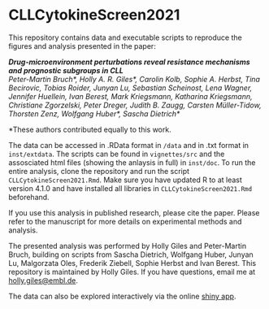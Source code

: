 # CLLCytokineScreen2021

This repository contains data and executable scripts to reproduce the figures and analysis presented in the paper: 

_**Drug-microenvironment perturbations reveal resistance mechanisms and prognostic subgroups in CLL**_     
_Peter-Martin Bruch\*, Holly A. R. Giles\*, Carolin Kolb, Sophie A. Herbst, Tina Becirovic, Tobias Roider, Junyan Lu, Sebastian Scheinost, Lena Wagner, Jennifer Huellein, Ivan Berest, Mark Kriegsmann, Katharina Kriegsmann, Christiane Zgorzelski, Peter Dreger, Judith B. Zaugg, Carsten Müller-Tidow, Thorsten Zenz, Wolfgang Huber\*, Sascha Dietrich\*_

\*These authors contributed equally to this work. 

The data can be accessed in .RData format in `/data` and in .txt format in `inst/extdata`. The scripts can be found in `vignettes/src` and the assosciated html files (showing the anlaysis in full) in `inst/doc`. To run the entire analysis, clone the repository and run the script `CLLCytokineScreen2021.Rmd`. Make sure you have updated R to at least version 4.1.0 and have installed all libraries in `CLLCytokineScreen2021.Rmd` beforehand. 

If you use this analysis in published research, please cite the paper. Please refer to the manuscript for more details on experimental methods and analysis. 

The presented analysis was performed by Holly Giles and Peter-Martin Bruch, building on scripts from Sascha Dietrich, Wolfgang Huber, Junyan Lu, Malgorzata Oles, Frederik Ziebell, Sophie Herbst and Ivan Berest. This repository is maintained by Holly Giles. If you have questions, email me at holly.giles@embl.de. 

The data can also be explored interactively via the online [shiny app](https://www.imbi.uni-heidelberg.de/dietrichlab/CLL_Microenvironment/). 

